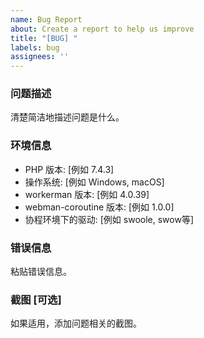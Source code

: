 ```yaml
---
name: Bug Report
about: Create a report to help us improve
title: "[BUG] "
labels: bug
assignees: ''
---
```


### 问题描述
清楚简洁地描述问题是什么。

### 环境信息

- PHP 版本: [例如 7.4.3]
- 操作系统: [例如 Windows, macOS]
- workerman 版本: [例如 4.0.39]
- webman-coroutine 版本: [例如 1.0.0]
- 协程环境下的驱动: [例如 swoole, swow等]

### 错误信息

粘贴错误信息。

### 截图 [可选]

如果适用，添加问题相关的截图。

